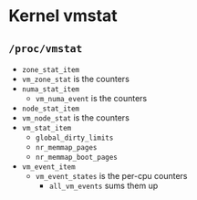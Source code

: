 Kernel vmstat
=============

## `/proc/vmstat`

- `zone_stat_item`
 -  `vm_zone_stat` is the counters
- `numa_stat_item`
  - `vm_numa_event` is the counters
- `node_stat_item`
 -  `vm_node_stat` is the counters
- `vm_stat_item`
  - `global_dirty_limits`
  - `nr_memmap_pages`
  - `nr_memmap_boot_pages`
- `vm_event_item`
  - `vm_event_states` is the per-cpu counters
    - `all_vm_events` sums them up

